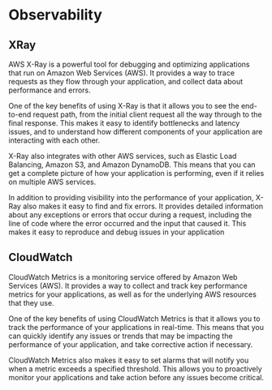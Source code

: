 # Observability

## XRay

AWS X-Ray is a powerful tool for debugging and optimizing applications that run on Amazon Web Services (AWS). It provides a way to trace requests as they flow through your application, and collect data about performance and errors.

One of the key benefits of using X-Ray is that it allows you to see the end-to-end request path, from the initial client request all the way through to the final response. This makes it easy to identify bottlenecks and latency issues, and to understand how different components of your application are interacting with each other.

X-Ray also integrates with other AWS services, such as Elastic Load Balancing, Amazon S3, and Amazon DynamoDB. This means that you can get a complete picture of how your application is performing, even if it relies on multiple AWS services.

In addition to providing visibility into the performance of your application, X-Ray also makes it easy to find and fix errors. It provides detailed information about any exceptions or errors that occur during a request, including the line of code where the error occurred and the input that caused it. This makes it easy to reproduce and debug issues in your application

## CloudWatch

CloudWatch Metrics is a monitoring service offered by Amazon Web Services (AWS). It provides a way to collect and track key performance metrics for your applications, as well as for the underlying AWS resources that they use.

One of the key benefits of using CloudWatch Metrics is that it allows you to track the performance of your applications in real-time. This means that you can quickly identify any issues or trends that may be impacting the performance of your application, and take corrective action if necessary.

CloudWatch Metrics also makes it easy to set alarms that will notify you when a metric exceeds a specified threshold. This allows you to proactively monitor your applications and take action before any issues become critical.
